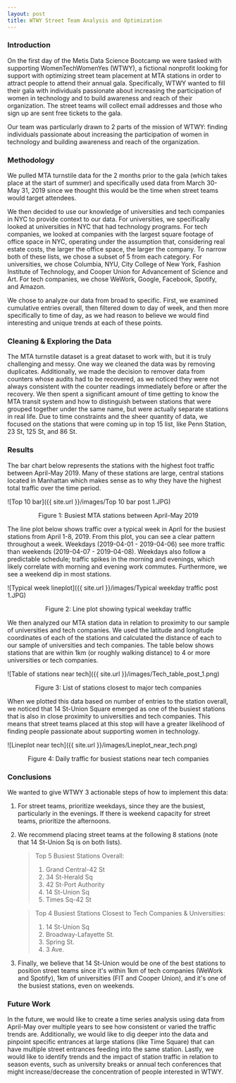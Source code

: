 ```yaml
---
layout: post
title: WTWY Street Team Analysis and Optimization
---
```


### **Introduction**  
On the first day of the Metis Data Science Bootcamp we were tasked with supporting WomenTechWomenYes (WTWY), a fictional nonprofit looking for support with optimizing street team placement at MTA stations in order to attract people to attend their annual gala. Specifically, WTWY wanted to fill their gala with individuals passionate about increasing the participation of women in technology and to build awareness and reach of their organization. The street teams will collect email addresses and those who sign up are sent free tickets to the gala.


Our team was particularly drawn to 2 parts of the mission of WTWY: finding individuals passionate about increasing the participation of women in technology and building awareness and reach of the organization.  


### **Methodology**
We pulled MTA turnstile data for the 2 months prior to the gala (which takes place at the start of summer) and specifically used data from March 30-May 31, 2019 since we thought this would be the time when street teams would target attendees.

We then decided to use our knowledge of universities and tech companies in NYC to provide context to our data. For universities, we specifically looked at universities in NYC that had technology programs.  For tech companies, we looked at companies with the largest square footage of office space in NYC, operating under the assumption that, considering real estate costs, the larger the office space, the larger the company. To narrow both of these lists, we chose a subset of 5 from each category. For universities, we chose Columbia, NYU, City College of New York, Fashion Institute of Technology, and Cooper Union for Advancement of Science and Art. For tech companies, we chose WeWork, Google, Facebook, Spotify, and Amazon.

We chose to analyze our data from broad to specific. First, we examined cumulative entries overall, then filtered down to day of week, and then more specifically to time of day, as we had reason to believe we would find interesting and unique trends at each of these points.


### **Cleaning & Exploring the Data**
The MTA turnstile dataset is a great dataset to work with, but it is truly challenging and messy. One way we cleaned the data was by removing duplicates. Additionally, we made the decision to remover data from counters whose audits had to be recovered, as we noticed they were not always consistent with the counter readings immediately before or after the recovery. We then spent a significant amount of time getting to know the MTA transit system and how to distinguish between stations that were grouped together under the same name, but were actually separate stations in real life. Due to time constraints and the sheer quantity of data, we focused on the stations that were coming up in top 15 list, like Penn Station, 23 St, 125 St, and 86 St.


### **Results**
The bar chart below represents the stations with the highest foot traffic between April-May 2019. Many of these stations are large, central stations located in Manhattan which makes sense as to why they have the highest total traffic over the time period.

![Top 10 bar]({{ site.url }}/images/Top 10 bar post 1.JPG)
<p align="center"> Figure 1: Busiest MTA stations between April-May 2019 </p>

The line plot below shows traffic over a typical week in April for the busiest stations from April 1-8, 2019. From this plot, you can see a clear pattern throughout a week. Weekdays (2019-04-01 - 2019-04-06) see more traffic than weekends (2019-04-07 - 2019-04-08). Weekdays also follow a predictable schedule; traffic spikes in the morning and evenings, which likely correlate with morning and evening work commutes. Furthermore, we see a weekend dip in most stations.

![Typical week lineplot]({{ site.url }}/images/Typical weekday traffic post 1.JPG)
<p align="center"> Figure 2: Line plot showing typical weekday traffic </p>

We then analyzed our MTA station data in relation to proximity to our sample of universities and tech companies. We used the latitude and longitude coordinates of each of the stations and calculated the distance of each to our sample of universities and tech companies. The table below shows stations that are within 1km (or roughly walking distance) to 4 or more universities or tech companies.

![Table of stations near tech]({{ site.url }}/images/Tech_table_post_1.png)
<p align="center"> Figure 3: List of stations closest to major tech companies </p>


When we plotted this data based on number of entries to the station overall, we noticed that 14 St-Union Square emerged as one of the busiest stations that is also in close proximity to universities and tech companies. This means that street teams placed at this stop will have a greater likelihood of finding people passionate about supporting women in technology.

![Lineplot near tech]({{ site.url }}/images/Lineplot_near_tech.png)
<p align="center"> Figure 4: Daily traffic for busiest stations near tech companies </p>

### **Conclusions**
We wanted to give WTWY 3 actionable steps of how to implement this data:
1. For street teams, prioritize weekdays, since they are the busiest, particularly in the evenings. If there is weekend capacity for street teams, prioritize the afternoons.

2. We recommend placing street teams at the following 8 stations (note that 14 St-Union Sq is on both lists).

    > Top 5 Busiest Stations Overall:
    > 1. Grand Central-42 St
    > 2. 34 St-Herald Sq
    > 3. 42 St-Port Authority
    > 4. 14 St-Union Sq
    > 5. Times Sq-42 St

    > Top 4 Busiest Stations Closest to Tech Companies & Universities:
    > 1. 14 St-Union Sq
    > 2. Broadway-Lafayette St.
    > 3. Spring St.
    > 4. 3 Ave.

3. Finally, we believe that 14 St-Union would be one of the best stations to position street teams  since it's within 1km of tech companies (WeWork and Spotify), 1km of universities (FIT and Cooper Union), and it's one of the busiest stations, even on weekends.


### **Future Work**
In the future, we would like to create a time series analysis using data from April-May over multiple years to see how consistent or varied the traffic trends are. Additionally, we would like to dig deeper into the data and pinpoint specific entrances at large stations (like Time Square) that can have multiple street entrances feeding into the same station. Lastly, we would like to identify trends and the impact of station traffic in relation to season events, such as university breaks or annual tech conferences that might increase/decrease the concentration of people interested in WTWY.

